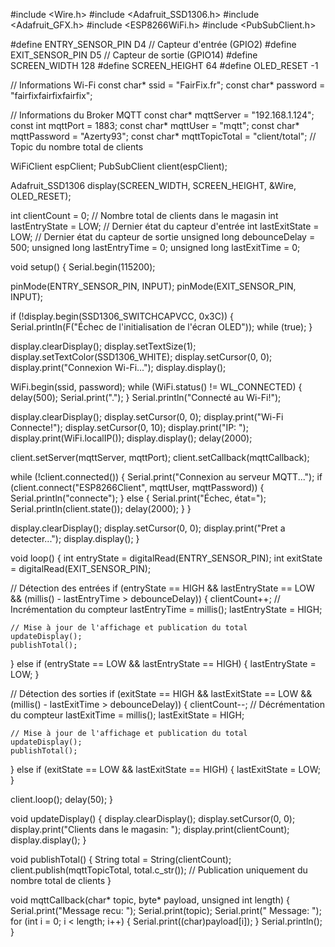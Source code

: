 #include <Wire.h>
#include <Adafruit_SSD1306.h>
#include <Adafruit_GFX.h>
#include <ESP8266WiFi.h>
#include <PubSubClient.h>


#define ENTRY_SENSOR_PIN D4  // Capteur d'entrée (GPIO2)
#define EXIT_SENSOR_PIN D5   // Capteur de sortie (GPIO14)
#define SCREEN_WIDTH 128
#define SCREEN_HEIGHT 64
#define OLED_RESET -1


// Informations Wi-Fi
const char* ssid = "FairFix.fr";
const char* password = "fairfixfairfixfairfix";


// Informations du Broker MQTT
const char* mqttServer = "192.168.1.124";
const int mqttPort = 1883;
const char* mqttUser = "mqtt";
const char* mqttPassword = "Azerty93";
const char* mqttTopicTotal = "client/total";  // Topic du nombre total de clients


WiFiClient espClient;
PubSubClient client(espClient);


Adafruit_SSD1306 display(SCREEN_WIDTH, SCREEN_HEIGHT, &Wire, OLED_RESET);


int clientCount = 0;         // Nombre total de clients dans le magasin
int lastEntryState = LOW;    // Dernier état du capteur d'entrée
int lastExitState = LOW;     // Dernier état du capteur de sortie
unsigned long debounceDelay = 500;
unsigned long lastEntryTime = 0;
unsigned long lastExitTime = 0;


void setup() {
  Serial.begin(115200);


  pinMode(ENTRY_SENSOR_PIN, INPUT);
  pinMode(EXIT_SENSOR_PIN, INPUT);


  if (!display.begin(SSD1306_SWITCHCAPVCC, 0x3C)) {
    Serial.println(F("Échec de l'initialisation de l'écran OLED"));
    while (true);
  }


  display.clearDisplay();
  display.setTextSize(1);
  display.setTextColor(SSD1306_WHITE);
  display.setCursor(0, 0);
  display.print("Connexion Wi-Fi...");
  display.display();


  WiFi.begin(ssid, password);
  while (WiFi.status() != WL_CONNECTED) {
    delay(500);
    Serial.print(".");
  }
  Serial.println("Connecté au Wi-Fi!");


  display.clearDisplay();
  display.setCursor(0, 0);
  display.print("Wi-Fi Connecte!");
  display.setCursor(0, 10);
  display.print("IP: ");
  display.print(WiFi.localIP());
  display.display();
  delay(2000);


  client.setServer(mqttServer, mqttPort);
  client.setCallback(mqttCallback);


  while (!client.connected()) {
    Serial.print("Connexion au serveur MQTT...");
    if (client.connect("ESP8266Client", mqttUser, mqttPassword)) {
      Serial.println("connecte");
    } else {
      Serial.print("Échec, état=");
      Serial.println(client.state());
      delay(2000);
    }
  }


  display.clearDisplay();
  display.setCursor(0, 0);
  display.print("Pret a detecter...");
  display.display();
}


void loop() {
  int entryState = digitalRead(ENTRY_SENSOR_PIN);
  int exitState = digitalRead(EXIT_SENSOR_PIN);


  // Détection des entrées
  if (entryState == HIGH && lastEntryState == LOW && (millis() - lastEntryTime > debounceDelay)) {
    clientCount++;  // Incrémentation du compteur
    lastEntryTime = millis();
    lastEntryState = HIGH;


    // Mise à jour de l'affichage et publication du total
    updateDisplay();
    publishTotal();
  } else if (entryState == LOW && lastEntryState == HIGH) {
    lastEntryState = LOW;
  }


  // Détection des sorties
  if (exitState == HIGH && lastExitState == LOW && (millis() - lastExitTime > debounceDelay)) {
    clientCount--;  // Décrémentation du compteur
    lastExitTime = millis();
    lastExitState = HIGH;


    // Mise à jour de l'affichage et publication du total
    updateDisplay();
    publishTotal();
  } else if (exitState == LOW && lastExitState == HIGH) {
    lastExitState = LOW;
  }


  client.loop();
  delay(50);
}


void updateDisplay() {
  display.clearDisplay();
  display.setCursor(0, 0);
  display.print("Clients dans le magasin: ");
  display.print(clientCount);
  display.display();
}


void publishTotal() {
  String total = String(clientCount);
  client.publish(mqttTopicTotal, total.c_str());  // Publication uniquement du nombre total de clients
}


void mqttCallback(char* topic, byte* payload, unsigned int length) {
  Serial.print("Message recu: ");
  Serial.print(topic);
  Serial.print(" Message: ");
  for (int i = 0; i < length; i++) {
    Serial.print((char)payload[i]);
  }
  Serial.println();
}
